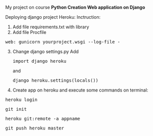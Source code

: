 My project on course <b>Python Creation
Web application on Django</b>

Deploying django project Heroku:
Inctruction:
1. Add file requirements.txt with library
2. Add file Procfile
<pre>web: gunicorn yourproject.wsgi --log-file -</pre>
3. Change django settings.py Add <pre>import django_heroku</pre> 
and <pre>django_heroku.settings(locals())</pre>
4. Create app on heroku and execute some commands on terminal:
<pre>heroku login</pre>
<pre>git init</pre>
<pre>heroku git:remote -a appname</pre>
<pre>git push heroku master</pre>
